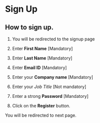 # Sign Up

## How to sign up.

1. You will be redirected to the signup page

1. Enter **First Name** [Mandatory]

1. Enter **Last Name** [Mandatory]

1. Enter **Email ID** [Mandatory]

1. Enter your **Company name** [Mandatory]

1. Enter your *Job Title* [Not mandatory]

1. Enter a strong **Password** [Mandatory]

1. Click on the **Register** button.

You will be redirected to next page.
